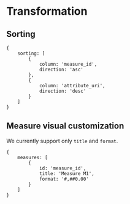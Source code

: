 # Transformation

## Sorting
```
{
    sorting: [
        {
            column: 'measure_id',
            direction: 'asc'
        },
        {
            column: 'attribute_uri',
            direction: 'desc'
        }
    ]
}
```

## Measure visual customization
We currently support only `title` and `format`.
```
{
    measures: [
        {
            id: 'measure_id',
            title: 'Measure M1',
            format: '#,##0.00'
        }
    ]
}
```
